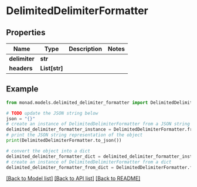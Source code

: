 # DelimitedDelimiterFormatter


## Properties

Name | Type | Description | Notes
------------ | ------------- | ------------- | -------------
**delimiter** | **str** |  | 
**headers** | **List[str]** |  | 

## Example

```python
from monad.models.delimited_delimiter_formatter import DelimitedDelimiterFormatter

# TODO update the JSON string below
json = "{}"
# create an instance of DelimitedDelimiterFormatter from a JSON string
delimited_delimiter_formatter_instance = DelimitedDelimiterFormatter.from_json(json)
# print the JSON string representation of the object
print(DelimitedDelimiterFormatter.to_json())

# convert the object into a dict
delimited_delimiter_formatter_dict = delimited_delimiter_formatter_instance.to_dict()
# create an instance of DelimitedDelimiterFormatter from a dict
delimited_delimiter_formatter_from_dict = DelimitedDelimiterFormatter.from_dict(delimited_delimiter_formatter_dict)
```
[[Back to Model list]](../README.md#documentation-for-models) [[Back to API list]](../README.md#documentation-for-api-endpoints) [[Back to README]](../README.md)


